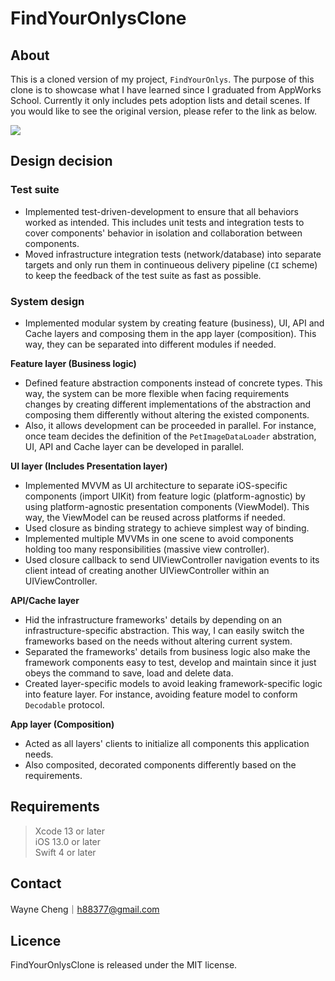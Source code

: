 # FindYourOnlysClone

## About
This is a cloned version of my project, `FindYourOnlys`. The purpose of this clone is to showcase what I have learned since I graduated from AppWorks School. Currently it only includes pets adoption lists and detail scenes. If you would like to see the original version, please refer to the link as below.
<p align="left">
    <a href="https://apps.apple.com/tw/app/findyouronlys/id1619734464">
    <img src="https://developer.apple.com/assets/elements/badges/download-on-the-app-store.svg"></a>
</p>



## Design decision
### Test suite
* Implemented test-driven-development to ensure that all behaviors worked as intended. This includes unit tests and integration tests to cover components' behavior in isolation and collaboration between components.
* Moved infrastructure integration tests (network/database) into separate targets and only run them in continueous delivery pipeline (`CI` scheme) to keep the feedback of the test suite as fast as possible. 
 
### System design
* Implemented modular system by creating feature (business), UI, API and Cache layers and composing them in the app layer (composition). This way, they can be separated into different modules if needed.

**Feature layer (Business logic)**
* Defined feature abstraction components instead of concrete types. This way, the system can be more flexible when facing requirements changes by creating different implementations of the abstraction and composing them differently without altering the existed components.  
* Also, it allows development can be proceeded in parallel. For instance, once team decides the definition of the `PetImageDataLoader` abstration, UI, API and Cache layer can be developed in parallel.

**UI layer (Includes Presentation layer)**
* Implemented MVVM as UI architecture to separate iOS-specific components (import UIKit) from feature logic (platform-agnostic) by using platform-agnostic presentation components (ViewModel). This way, the ViewModel can be reused across platforms if needed.
* Used closure as binding strategy to achieve simplest way of binding. 
* Implemented multiple MVVMs in one scene to avoid components holding too many responsibilities (massive view controller).
* Used closure callback to send UIViewController navigation events to its client intead of creating another UIViewController within an UIViewController.

**API/Cache layer**
* Hid the infrastructure frameworks' details by depending on an infrastructure-specific abstraction. This way, I can easily switch the frameworks based on the needs without altering current system.
* Separated the frameworks' details from business logic also make the framework components easy to test, develop and maintain since it just obeys the command to save, load and delete data.
* Created layer-specific models to avoid leaking framework-specific logic into feature layer. For instance, avoiding feature model to conform `Decodable` protocol.

**App layer (Composition)**
* Acted as all layers' clients to initialize all components this application needs.
* Also composited, decorated components differently based on the requirements.

## Requirements
> Xcode 13 or later  
> iOS 13.0 or later  
> Swift 4 or later

## Contact
Wayne Cheng｜h88377@gmail.com   

## Licence
FindYourOnlysClone is released under the MIT license.
